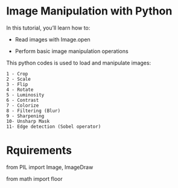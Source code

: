 # Image Manipulation with Python

In this tutorial, you’ll learn how to:

  - Read images with Image.open
  
  - Perform basic image manipulation operations

This python codes is used to load and manipulate images:
  
    1 - Crop
    2 - Scale
    3 - Flip
    4 - Rotate
    5 - Luminosity
    6 - Contrast
    7 - Colorize
    8 - Filtering (Blur)
    9 - Sharpening
    10- Unsharp Mask
    11- Edge detection (Sobel operator)
    
 
# Rquirements

  from PIL import Image, ImageDraw

  from math import floor
